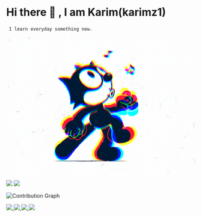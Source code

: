 # Hi there 👋 , I am Karim(karimz1)


```
 I learn everyday something new. 
```

<img src="./catMoving.gif" alt="This is an animated gif image, but it does not move"/>

<img src="https://img.shields.io/badge/Language-C%23-blue"/>
<img src="https://img.shields.io/badge/Language-Java-blue"/>


![Contribution Graph](https://activity-graph.herokuapp.com/graph?username=karimz1&theme=dracula&bg_color=0d1117&color=878787&line=4c8ed9&point=00000000&area=true&hide_border=true)

<a href="https://github.com/anuraghazra/github-readme-stats">
  <img align="start" src="https://github-readme-stats.vercel.app/api?username=karimz1&show_icons=true&theme=midnight-purple&line_height=24&hide=stars&bg_color=0d1117" />
</a>
<a href="https://github.com/anuraghazra/github-readme-stats">
  <img align="end" src="https://github-readme-stats.vercel.app/api/top-langs/?username=karimz1&layout=compact&theme=midnight-purple&bg_color=0d1117" />
</a>

<a href="https://github.com/anuraghazra/github-readme-stats">
  <img align="end" src="https://github-profile-trophy.vercel.app/?username=karimz1&theme=darkhub" />
</a>
<a href="https://github.com/anuraghazra/github-readme-stats">
  <img align="end" src="https://visitor-badge.glitch.me/badge?page_id=karimz1.visitor-badge" />
</a>
